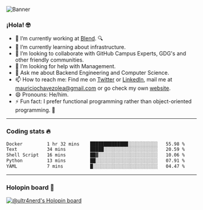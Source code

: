 ![Banner](banner.gif)
### ¡Hola! 🤓

- 🔭 I’m currently working at [Blend](https://blend.com/). 🔍
- 🌱 I’m currently learning about infrastructure.
- 👯 I’m looking to collaborate with GitHub Campus Experts, GDG's and other friendly communities.
- 🤔 I’m looking for help with Management.
- 💬 Ask me about Backend Engineering and Computer Science.
- 📫 How to reach me: Find me on [Twitter](https://twitter.com/ultr4nerd) or [LinkedIn](https://www.linkedin.com/in/ultr4nerd), mail me at [mauriciochavezolea@gmail.com](mailto:mauriciochavezolea@gmail.com) or go check my own [website](https://mauriciochavez.dev).
- 😄 Pronouns: He/him. 
- ⚡ Fun fact: I prefer functional programming rather than object-oriented programming. 🤭
---

### Coding stats 🔥

<!--START_SECTION:waka-->

```txt
Docker         1 hr 32 mins    ██████████████░░░░░░░░░░░   55.98 %
Text           34 mins         █████░░░░░░░░░░░░░░░░░░░░   20.59 %
Shell Script   16 mins         ██▓░░░░░░░░░░░░░░░░░░░░░░   10.06 %
Python         13 mins         ██░░░░░░░░░░░░░░░░░░░░░░░   07.91 %
YAML           7 mins          █░░░░░░░░░░░░░░░░░░░░░░░░   04.47 %
```

<!--END_SECTION:waka-->

---

### Holopin board 🦖

[![@ultr4nerd's Holopin board](https://holopin.me/ultr4nerd)](https://holopin.io/@ultr4nerd)
